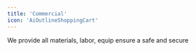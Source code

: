 ```yaml
---
title: 'Commercial'
icon: 'AiOutlineShoppingCart'
---
```


We provide all materials, labor, equip ensure a safe and secure
